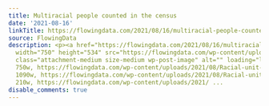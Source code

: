 ```yaml
---
title: Multiracial people counted in the census
date: '2021-08-16'
linkTitle: https://flowingdata.com/2021/08/16/multiracial-people-counted-in-the-census/
source: FlowingData
description: <p><a href="https://flowingdata.com/2021/08/16/multiracial-people-counted-in-the-census/"><img
  width="750" height="534" src="https://flowingdata.com/wp-content/uploads/2021/08/Racial-unit-chart-750x534.png"
  class="attachment-medium size-medium wp-post-image" alt="" loading="lazy" srcset="https://flowingdata.com/wp-content/uploads/2021/08/Racial-unit-chart-750x534.png
  750w, https://flowingdata.com/wp-content/uploads/2021/08/Racial-unit-chart-1090x776.png
  1090w, https://flowingdata.com/wp-content/uploads/2021/08/Racial-unit-chart-210x150.png
  210w, https://flowingdata.com/wp-content/uploads/2021/ ...
disable_comments: true
---
```

<p><a href="https://flowingdata.com/2021/08/16/multiracial-people-counted-in-the-census/"><img width="750" height="534" src="https://flowingdata.com/wp-content/uploads/2021/08/Racial-unit-chart-750x534.png" class="attachment-medium size-medium wp-post-image" alt="" loading="lazy" srcset="https://flowingdata.com/wp-content/uploads/2021/08/Racial-unit-chart-750x534.png 750w, https://flowingdata.com/wp-content/uploads/2021/08/Racial-unit-chart-1090x776.png 1090w, https://flowingdata.com/wp-content/uploads/2021/08/Racial-unit-chart-210x150.png 210w, https://flowingdata.com/wp-content/uploads/2021/ ...